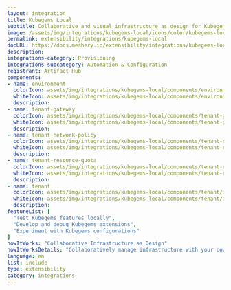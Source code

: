 ```yaml
---
layout: integration
title: Kubegems Local
subtitle: Collaborative and visual infrastructure as design for Kubegems Local
image: /assets/img/integrations/kubegems-local/icons/color/kubegems-local-color.svg
permalink: extensibility/integrations/kubegems-local
docURL: https://docs.meshery.io/extensibility/integrations/kubegems-local
description: 
integrations-category: Provisioning
integrations-subcategory: Automation & Configuration
registrant: Artifact Hub
components: 
- name: environment
  colorIcon: assets/img/integrations/kubegems-local/components/environment/icons/color/environment-color.svg
  whiteIcon: assets/img/integrations/kubegems-local/components/environment/icons/white/environment-white.svg
  description: 
- name: tenant-gateway
  colorIcon: assets/img/integrations/kubegems-local/components/tenant-gateway/icons/color/tenant-gateway-color.svg
  whiteIcon: assets/img/integrations/kubegems-local/components/tenant-gateway/icons/white/tenant-gateway-white.svg
  description: 
- name: tenant-network-policy
  colorIcon: assets/img/integrations/kubegems-local/components/tenant-network-policy/icons/color/tenant-network-policy-color.svg
  whiteIcon: assets/img/integrations/kubegems-local/components/tenant-network-policy/icons/white/tenant-network-policy-white.svg
  description: 
- name: tenant-resource-quota
  colorIcon: assets/img/integrations/kubegems-local/components/tenant-resource-quota/icons/color/tenant-resource-quota-color.svg
  whiteIcon: assets/img/integrations/kubegems-local/components/tenant-resource-quota/icons/white/tenant-resource-quota-white.svg
  description: 
- name: tenant
  colorIcon: assets/img/integrations/kubegems-local/components/tenant/icons/color/tenant-color.svg
  whiteIcon: assets/img/integrations/kubegems-local/components/tenant/icons/white/tenant-white.svg
  description: 
featureList: [
  "Test Kubegems features locally",
  "Develop and debug Kubegems extensions",
  "Experiment with Kubegems configurations"
]
howItWorks: "Collaborative Infrastructure as Design"
howItWorksDetails: "Collaboratively manage infrastructure with your coworkers synchronously sharing the same designs."
language: en
list: include
type: extensibility
category: integrations
---
```

